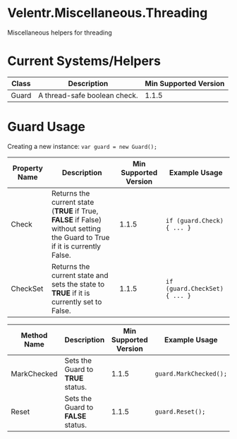 # Velentr.Miscellaneous.Threading
Miscellaneous helpers for threading

# Current Systems/Helpers
Class | Description | Min Supported Version
----- | ----------- | ---------------------
Guard | A thread-safe boolean check. | 1.1.5

# Guard Usage
Creating a new instance: `var guard = new Guard();`

Property Name | Description | Min Supported Version | Example Usage
----------------- | ----------- | --------------------- | -------------
Check | Returns the current state (**TRUE** if True, **FALSE** if False) without setting the Guard to True if it is currently False. | 1.1.5 | `if (guard.Check) { ... }`
CheckSet | Returns the current state and sets the state to **TRUE** if it is currently set to False. | 1.1.5 | `if (guard.CheckSet) { ... }`

Method Name | Description | Min Supported Version | Example Usage
----------------- | ----------- | --------------------- | -------------
MarkChecked | Sets the Guard to **TRUE** status. | 1.1.5 | `guard.MarkChecked();`
Reset | Sets the Guard to **FALSE** status. | 1.1.5 | `guard.Reset();`
